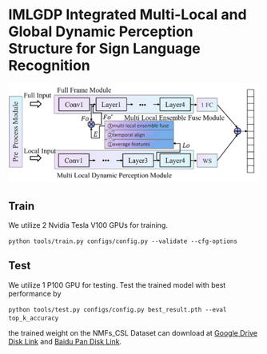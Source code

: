 # IMLGDP Integrated Multi-Local and Global Dynamic Perception Structure for Sign Language Recognition
![fig](https://github.com/LiangSiyv/IMLGDP/blob/main/fig1.png)
## Train
We utilize 2 Nvidia Tesla V100 GPUs for training.

```python tools/train.py configs/config.py --validate --cfg-options```
## Test
We utilize 1 P100 GPU for testing. Test the trained model with best performance by

```python tools/test.py configs/config.py best_result.pth --eval top_k_accuracy```

the trained weight on the NMFs\_CSL Dataset can download at  [Google Drive Disk Link]() and [Baidu Pan Disk Link]().
